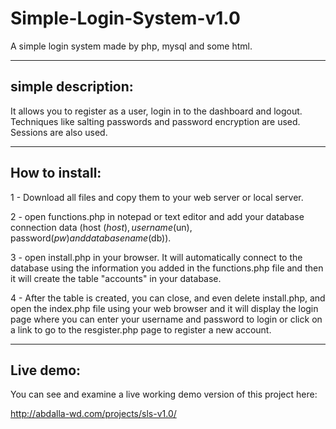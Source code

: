 # Simple-Login-System-v1.0
A simple login system made by php, mysql and some html. 

--------------------
simple description:
--------------------
It allows you to register as a user, login in to the dashboard and logout. Techniques like salting passwords and password encryption are used. Sessions are also used.

-----------------
How to install:
-----------------

1 - Download all files and copy them to your web server or local server.

2 - open functions.php in notepad or text editor and add your database connection data (host ($host), username($un), password($pw) and database name($db)). 

3 - open install.php in your browser. It will automatically connect to the database using the information you added in the functions.php file and then it will create the table "accounts" in your database. 

4 - After the table is created, you can close, and even delete install.php, and open the index.php file using your web browser and it will display the login page where you can enter your username and password to login or click on a link to go to the resgister.php page to register a new account.

----------------------------
Live demo:
----------------------------

You can see and examine a live working demo version of this project here:

http://abdalla-wd.com/projects/sls-v1.0/



